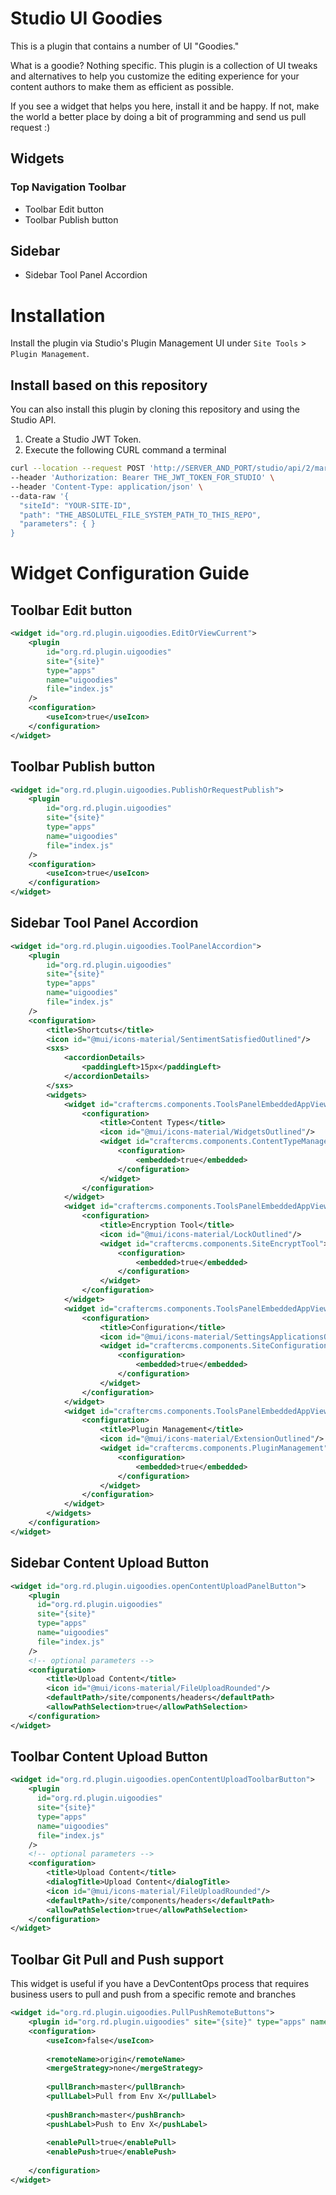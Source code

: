 # Studio UI Goodies

This is a plugin that contains a number of UI "Goodies."

What is a goodie? Nothing specific. This plugin is a collection of UI tweaks and alternatives to
help you customize the editing experience for your content authors to make them as efficient as
possible.

If you see a widget that helps you here, install it and be happy. If not, make the world a better
place by doing a bit of programming and send us pull request :)

## Widgets

### Top Navigation Toolbar

- Toolbar Edit button 
- Toolbar Publish button

## Sidebar

- Sidebar Tool Panel Accordion

# Installation

Install the plugin via Studio's Plugin Management UI under `Site Tools` > `Plugin Management`.

## Install based on this repository

You can also install this plugin by cloning this repository and using the Studio API.

1. Create a Studio JWT Token.
2. Execute the following CURL command a terminal

```bash
curl --location --request POST 'http://SERVER_AND_PORT/studio/api/2/marketplace/copy' \
--header 'Authorization: Bearer THE_JWT_TOKEN_FOR_STUDIO' \
--header 'Content-Type: application/json' \
--data-raw '{
  "siteId": "YOUR-SITE-ID",
  "path": "THE_ABSOLUTEL_FILE_SYSTEM_PATH_TO_THIS_REPO",
  "parameters": { }
}
```

# Widget Configuration Guide

## Toolbar Edit button

```xml
<widget id="org.rd.plugin.uigoodies.EditOrViewCurrent">
	<plugin
		id="org.rd.plugin.uigoodies"
		site="{site}"
		type="apps"
		name="uigoodies"
		file="index.js"
	/>
	<configuration>
		<useIcon>true</useIcon>
	</configuration>
</widget>
```

## Toolbar Publish button

```xml
<widget id="org.rd.plugin.uigoodies.PublishOrRequestPublish">
	<plugin
		id="org.rd.plugin.uigoodies"
		site="{site}"
		type="apps"
		name="uigoodies"
		file="index.js"
	/>
	<configuration>
		<useIcon>true</useIcon>
	</configuration>
</widget>
```

## Sidebar Tool Panel Accordion

```xml
<widget id="org.rd.plugin.uigoodies.ToolPanelAccordion">
	<plugin
		id="org.rd.plugin.uigoodies"
		site="{site}"
		type="apps"
		name="uigoodies"
		file="index.js"
	/>
	<configuration>
		<title>Shortcuts</title>
		<icon id="@mui/icons-material/SentimentSatisfiedOutlined"/>
        <sxs>
            <accordionDetails>
                <paddingLeft>15px</paddingLeft>
            </accordionDetails>
        </sxs>
		<widgets>
			<widget id="craftercms.components.ToolsPanelEmbeddedAppViewButton">
				<configuration>
					<title>Content Types</title>
					<icon id="@mui/icons-material/WidgetsOutlined"/>
					<widget id="craftercms.components.ContentTypeManagement">
						<configuration>
							<embedded>true</embedded>
						</configuration>
					</widget>
				</configuration>
			</widget>
			<widget id="craftercms.components.ToolsPanelEmbeddedAppViewButton">
				<configuration>
					<title>Encryption Tool</title>
					<icon id="@mui/icons-material/LockOutlined"/>
					<widget id="craftercms.components.SiteEncryptTool">
						<configuration>
							<embedded>true</embedded>
						</configuration>
					</widget>
				</configuration>
			</widget>
			<widget id="craftercms.components.ToolsPanelEmbeddedAppViewButton">
				<configuration>
					<title>Configuration</title>
					<icon id="@mui/icons-material/SettingsApplicationsOutlined"/>
					<widget id="craftercms.components.SiteConfigurationManagement">
						<configuration>
							<embedded>true</embedded>
						</configuration>
					</widget>
				</configuration>
			</widget>
			<widget id="craftercms.components.ToolsPanelEmbeddedAppViewButton">
				<configuration>
					<title>Plugin Management</title>
					<icon id="@mui/icons-material/ExtensionOutlined"/>
					<widget id="craftercms.components.PluginManagement">
						<configuration>
							<embedded>true</embedded>
						</configuration>
					</widget>
				</configuration>
			</widget>
		</widgets>
	</configuration>
</widget>
```

## Sidebar Content Upload Button

```xml
<widget id="org.rd.plugin.uigoodies.openContentUploadPanelButton">
    <plugin
      id="org.rd.plugin.uigoodies"
      site="{site}"
      type="apps"
      name="uigoodies"
      file="index.js"
    />
    <!-- optional parameters -->
    <configuration>
        <title>Upload Content</title>
        <icon id="@mui/icons-material/FileUploadRounded"/>
        <defaultPath>/site/components/headers</defaultPath>
        <allowPathSelection>true</allowPathSelection>
    </configuration>
</widget>
```

## Toolbar Content Upload Button

```xml
<widget id="org.rd.plugin.uigoodies.openContentUploadToolbarButton">
    <plugin
      id="org.rd.plugin.uigoodies"
      site="{site}"
      type="apps"
      name="uigoodies"
      file="index.js"
    />
    <!-- optional parameters -->
    <configuration>
        <title>Upload Content</title>
        <dialogTitle>Upload Content</dialogTitle>
        <icon id="@mui/icons-material/FileUploadRounded"/>
        <defaultPath>/site/components/headers</defaultPath>
        <allowPathSelection>true</allowPathSelection>
    </configuration>
</widget>
```

## Toolbar Git Pull and Push support
This widget is useful if you have a DevContentOps process that requires business users to pull and push from a specific remote and branches
```xml
<widget id="org.rd.plugin.uigoodies.PullPushRemoteButtons">
	<plugin id="org.rd.plugin.uigoodies" site="{site}" type="apps" name="uigoodies" file="index.js"/>
	<configuration>
	    <useIcon>false</useIcon>
	    
	    <remoteName>origin</remoteName>
	    <mergeStrategy>none</mergeStrategy>
	    
	    <pullBranch>master</pullBranch>
	    <pullLabel>Pull from Env X</pullLabel>
	
	    <pushBranch>master</pushBranch> 
	    <pushLabel>Push to Env X</pushLabel>
	
	    <enablePull>true</enablePull>
	    <enablePush>true</enablePush>
	
	</configuration>
</widget>
```
